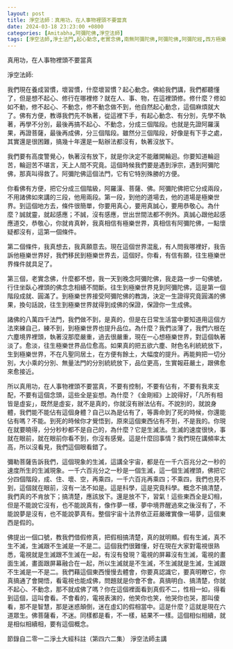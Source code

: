 ```yaml
---
layout: post
title: 淨空法師：真用功，在人事物裡頭不要當真
date: 2024-03-18 23:23:00 +0800
categories: [Amitabha,阿彌陀佛,淨空法師]
tags: [淨空法師,淨土法門,起心動念,老實念佛,南無阿彌陀佛,阿彌陀佛,阿彌陀經,西方極樂世界,佛力加持,帶業往生,信願持名]
---
```


真用功，在人事物裡頭不要當真     

淨空法師:   

我們現在養成習慣，壞習慣，什麼壞習慣？起心動念。佛給我們講，我們都聽懂了，但是想不起心、修行在哪裡修？就在人、事、物，在這裡頭修。修什麼？修如如不動，修不起心、不動念，修不動念做不到，他自然起心動念，這個麻煩就大了。佛有方便，教導我們先不執著，從這裡下手，有起心動念、有分別，先學不執著，再學不分別，最後再搞不起心、不動念，分成三個階段。也就是先證阿羅漢果，再證菩薩，最後再成佛，分三個階段。雖然分三個階段，好像是有下手之處，其實還是很困難，搞幾十年還是一點辦法都沒有，執著沒放下。      

我們要有高度警覺心，執著沒有放下，就是你決定不能離開輪迴。你要知道輪迴苦，輪迴苦不堪言，天上人間不究竟。這個時候我們要是遇到淨宗，遇到阿彌陀佛，那真叫得救了。阿彌陀佛這個法門，它有它特別殊勝的方便。

你看佛有方便，把它分成三個階級，阿羅漢、菩薩、佛。阿彌陀佛把它分成兩段，不用諸佛如來講的三段，他用兩段。第一段，到他的道場去，他的道場是極樂世界。到這個地方去，條件很簡單，你要用真心，要用真誠心，要用恭敬心。為什麼？誠就靈，就起感應；不誠，沒有感應，世出世間法都不例外。真誠心跟他起感應道交，恭敬心，你就肯真幹，我真相信有極樂世界，真相信有阿彌陀佛，一點懷疑都沒有，這第一個條件。

第二個條件，我真想去，我真願意去。現在這個世界混亂，有人問我哪裡好，我告訴他極樂世界好，我們移民到極樂世界去，這個好。你看，有信有願，往生極樂世界條件就具足了。

第三個，老實念佛，什麼都不想，我一天到晚念阿彌陀佛，我走路一步一句佛號，行住坐臥心裡頭的佛念念相續不間斷。往生到極樂世界見到阿彌陀佛，這是第一個階段成就、圓滿了。到極樂世界接受阿彌陀佛的教誨，決定一生證得究竟圓滿的佛果，換句話說，往生到極樂世界就得到成佛的保證，保證你一生成佛。

諸佛的八萬四千法門，我們做不到，是真的，但是在日常生活當中要知道用這個方法來練自己，練不到，到極樂世界也提升品位。為什麼？我們淡薄了，我們六根在六塵境界裡頭，執著沒那麼嚴重，過去很嚴重，現在一心想極樂世界，對這個執著淡了。愈淡，往生極樂世界品位愈高。如果真的把五欲六塵、財色名利統統放下，生到極樂世界，不在凡聖同居土，在方便有餘土，大幅度的提升。再能夠把一切分別，大小乘的分別、無量法門的分別統統放下，品位更高，生實報莊嚴土，跟佛愈來愈接近。

所以真用功，在人事物裡頭不要當真，不要有控制，不要有佔有，不要有我來支配，不要有這個念頭，這些全是妄想。為什麼？《金剛經》上說得好，「凡所有相皆是虛妄」，既然是虛妄，就不是真的，你就沒有辦法佔有。不說別的，就說身體，我們能不能佔有這個身體？自己以為是佔有了，等壽命到了死的時候，你還能佔有嗎？不能。到死的時候你才覺悟到，原來這個東西佔有不到，不是我的。你現在就要曉得，分分秒秒都不是自己的，為什麼？它是生滅法。生滅的速度很快，事就在眼前，就在眼前你看不到，你沒有感覺。這是什麼回事情？我們現在講頻率太高，所以沒看見，我們這個眼看錯了。

彌勒菩薩告訴我們，這個現象的生滅，這講全宇宙，都是在一千六百兆分之一秒的速度所生的生滅現象。一千六百兆分之一秒是一個生滅，這一個生滅裡頭，佛把它分四個階段，成、住、壞、空，再乘四，一千六百兆再乘四；不乘四，我們也見不到，這個就在眼前，沒有一法不如是。這是科學，這是究竟科學。概念不搞清楚，我們真的不肯放下；搞清楚，應該放下。還是放不下，習氣！這些東西全是幻相，但是不能說它沒有，也不能說真有，像作夢一樣，夢中境界醒過來之後沒有了，不能說夢是沒有，也不能說夢真有。整個宇宙十法界依正莊嚴確實像一場夢，這個東西是假的。

佛提出一個口號，教我們借假修真，把假相搞清楚，真的就明顯。假有生滅，真不生不滅，生滅跟不生滅是一不是二。這個我們很難懂，好在現在大家對電視很熟悉，電視就是生滅跟不生滅在一起，有沒有發現？電視的屏幕沒有生滅，電視的畫面生滅，畫面跟屏幕融合在一起，所以生滅就是不生滅，不生滅就是生滅，生滅跟不生滅是一不是二。我們藉這個東西慢慢去體會，你要真認識它，要真明瞭它，你真搞通了會開悟，看電視也能成佛，問題就是你會不會。真搞明白、搞清楚，你就不起心、不動念，那不就成佛了嗎？你在這個裡面看到真假不二，性相一如，得看到這個，這叫會看。不會看的，電視表演的，他笑你也笑，他哭你也哭，那叫傻看，那不是智慧，那是迷惑顛倒，迷在虛幻的假相當中。這是什麼？這就是現在六道眾生。佛菩薩看，不迷。同樣都是看，不一樣，結果不一樣。這個相似相續，就是相似相續相，要有這個概念。

節錄自二零一二淨土大經科註（第四六二集） 淨空法師主講